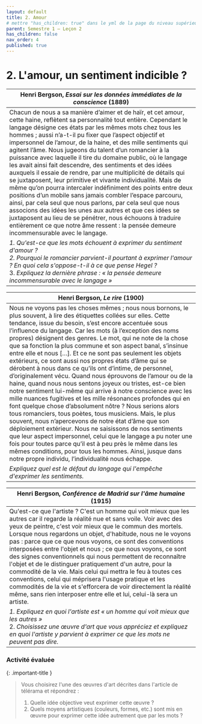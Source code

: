 ```yaml
---
layout: default
title: 2. Amour
# mettre "has_children: true" dans le yml de la page du niveau supérieur
parent: Semestre 1 – Leçon 2
has_children: false
nav_order: 4
published: true
---
```

# 2. L'amour, un sentiment indicible ?

| Henri Bergson, *Essai sur les données immédiates de la conscience* (1889) |
| ------------------------------------------------------------ |
| Chacun de nous a sa manière d’aimer et de haïr, et cet amour, cette haine, reflètent sa personnalité tout entière. Cependant le langage désigne ces états par les mêmes mots chez tous les hommes ; aussi n’a-t-il pu fixer que l’aspect objectif et impersonnel de l’amour, de la haine, et des mille sentiments qui agitent l’âme. Nous jugeons du talent d’un romancier à la puissance avec laquelle il tire du domaine public, où le langage les avait ainsi fait descendre, des sentiments et des idées auxquels il essaie de rendre, par une multiplicité de détails qui se juxtaposent, leur primitive et vivante individualité. Mais de même qu’on pourra intercaler indéfiniment des points entre deux positions d’un mobile sans jamais combler l’espace parcouru, ainsi, par cela seul que nous parlons, par cela seul que nous associons des idées les unes aux autres et que ces idées se juxtaposent au lieu de se pénétrer, nous échouons à traduire entièrement ce que notre âme ressent : la pensée demeure incommensurable avec le langage. |
| *1. Qu'est-ce que les mots échouent à exprimer du sentiment d'amour ?*<br />*2. Pourquoi le romancier parvient-il pourtant à exprimer l'amour ? En quoi cela s'oppose-t-il à ce que pense Hegel ?*<br />3. *Expliquez la dernière phrase : « la pensée demeure incommensurable avec le langage »* |

| Henri Bergson, *Le rire* (1900)                              |
| ------------------------------------------------------------ |
| Nous ne voyons pas les choses mêmes ; nous nous bornons, le plus souvent, à lire des étiquettes collées sur elles. Cette tendance, issue du besoin, s’est encore accentuée sous l’influence du langage. Car les mots (à l’exception des noms propres) désignent des genres. Le mot, qui ne note de la chose que sa fonction la plus commune et son aspect banal, s’insinue entre elle et nous […]. Et ce ne sont pas seulement les objets extérieurs, ce sont aussi nos propres états d’âme qui se dérobent à nous dans ce qu’ils ont d’intime, de personnel, d’originalement vécu. Quand nous éprouvons de l’amour ou de la haine, quand nous nous sentons joyeux ou tristes, est-ce bien notre sentiment lui-même qui arrive à notre conscience avec les mille nuances fugitives et les mille résonances profondes qui en font quelque chose d’absolument nôtre ? Nous serions alors tous romanciers, tous poètes, tous musiciens. Mais, le plus souvent, nous n’apercevons de notre état d’âme que son déploiement extérieur. Nous ne saisissons de nos sentiments que leur aspect impersonnel, celui que le langage a pu noter une fois pour toutes parce qu’il est à peu près le même dans les mêmes conditions, pour tous les hommes. Ainsi, jusque dans notre propre individu, l’individualité nous échappe. |
| *Expliquez quel est le défaut du langage qui l'empêche d'exprimer les sentiments.* |

| Henri Bergson, *Conférence de Madrid sur l'âme humaine* (1915) |
| ------------------------------------------------------------ |
| Qu'est-ce que l'artiste ? C'est un homme qui voit mieux que les autres car il regarde la réalité nue et sans voile. Voir avec des yeux de peintre, c'est voir mieux que le commun des mortels. Lorsque nous regardons un objet, d'habitude, nous ne le voyons pas : parce que ce que nous voyons, ce sont des conventions interposées entre l'objet et nous ; ce que nous voyons, ce sont des signes conventionnels qui nous permettent de reconnaître l'objet et de le distinguer pratiquement d'un autre, pour la commodité de la vie. Mais celui qui mettra le feu à toutes ces conventions, celui qui méprisera l'usage pratique et les commodités de la vie et s'efforcera de voir directement la réalité même, sans rien interposer entre elle et lui, celui-là sera un artiste. |
| *1. Expliquez en quoi l'artiste est « un homme qui voit mieux que les autres »*<br />2. *Choisissez une œuvre d'art que vous appréciez et expliquez en quoi l'artiste y parvient à exprimer ce que les mots ne peuvent pas dire.* |

### Activité évaluée 

{: .important-title }
>Vous choisirez l'une des œuvres d'art décrites dans l'article de télérama et répondrez :
>
>1. Quelle idée objective veut exprimer cette œuvre ?
>2. Quels moyens artistiques (couleurs, formes, etc.) sont mis en œuvre pour exprimer cette idée autrement que par les mots ?

